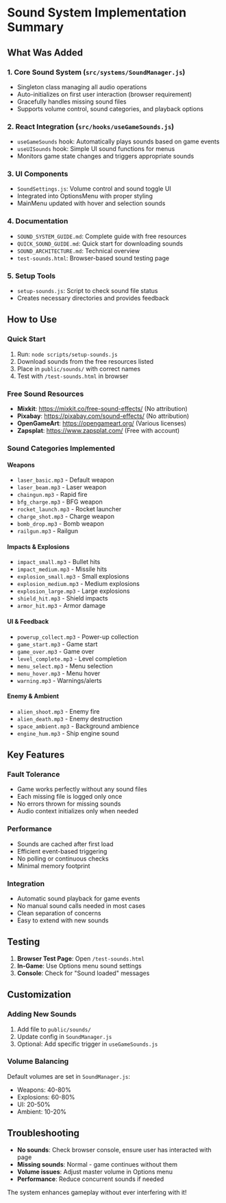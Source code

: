 # Sound System Implementation Summary

## What Was Added

### 1. Core Sound System (`src/systems/SoundManager.js`)
- Singleton class managing all audio operations
- Auto-initializes on first user interaction (browser requirement)
- Gracefully handles missing sound files
- Supports volume control, sound categories, and playback options

### 2. React Integration (`src/hooks/useGameSounds.js`)
- `useGameSounds` hook: Automatically plays sounds based on game events
- `useUISounds` hook: Simple UI sound functions for menus
- Monitors game state changes and triggers appropriate sounds

### 3. UI Components
- `SoundSettings.js`: Volume control and sound toggle UI
- Integrated into OptionsMenu with proper styling
- MainMenu updated with hover and selection sounds

### 4. Documentation
- `SOUND_SYSTEM_GUIDE.md`: Complete guide with free resources
- `QUICK_SOUND_GUIDE.md`: Quick start for downloading sounds
- `SOUND_ARCHITECTURE.md`: Technical overview
- `test-sounds.html`: Browser-based sound testing page

### 5. Setup Tools
- `setup-sounds.js`: Script to check sound file status
- Creates necessary directories and provides feedback

## How to Use

### Quick Start
1. Run: `node scripts/setup-sounds.js`
2. Download sounds from the free resources listed
3. Place in `public/sounds/` with correct names
4. Test with `/test-sounds.html` in browser

### Free Sound Resources
- **Mixkit**: https://mixkit.co/free-sound-effects/ (No attribution)
- **Pixabay**: https://pixabay.com/sound-effects/ (No attribution)
- **OpenGameArt**: https://opengameart.org/ (Various licenses)
- **Zapsplat**: https://www.zapsplat.com/ (Free with account)

### Sound Categories Implemented

#### Weapons
- `laser_basic.mp3` - Default weapon
- `laser_beam.mp3` - Laser weapon
- `chaingun.mp3` - Rapid fire
- `bfg_charge.mp3` - BFG weapon
- `rocket_launch.mp3` - Rocket launcher
- `charge_shot.mp3` - Charge weapon
- `bomb_drop.mp3` - Bomb weapon
- `railgun.mp3` - Railgun

#### Impacts & Explosions
- `impact_small.mp3` - Bullet hits
- `impact_medium.mp3` - Missile hits
- `explosion_small.mp3` - Small explosions
- `explosion_medium.mp3` - Medium explosions
- `explosion_large.mp3` - Large explosions
- `shield_hit.mp3` - Shield impacts
- `armor_hit.mp3` - Armor damage

#### UI & Feedback
- `powerup_collect.mp3` - Power-up collection
- `game_start.mp3` - Game start
- `game_over.mp3` - Game over
- `level_complete.mp3` - Level completion
- `menu_select.mp3` - Menu selection
- `menu_hover.mp3` - Menu hover
- `warning.mp3` - Warnings/alerts

#### Enemy & Ambient
- `alien_shoot.mp3` - Enemy fire
- `alien_death.mp3` - Enemy destruction
- `space_ambient.mp3` - Background ambience
- `engine_hum.mp3` - Ship engine sound

## Key Features

### Fault Tolerance
- Game works perfectly without any sound files
- Each missing file is logged only once
- No errors thrown for missing sounds
- Audio context initializes only when needed

### Performance
- Sounds are cached after first load
- Efficient event-based triggering
- No polling or continuous checks
- Minimal memory footprint

### Integration
- Automatic sound playback for game events
- No manual sound calls needed in most cases
- Clean separation of concerns
- Easy to extend with new sounds

## Testing

1. **Browser Test Page**: Open `/test-sounds.html`
2. **In-Game**: Use Options menu sound settings
3. **Console**: Check for "Sound loaded" messages

## Customization

### Adding New Sounds
1. Add file to `public/sounds/`
2. Update config in `SoundManager.js`
3. Optional: Add specific trigger in `useGameSounds.js`

### Volume Balancing
Default volumes are set in `SoundManager.js`:
- Weapons: 40-80%
- Explosions: 60-80%
- UI: 20-50%
- Ambient: 10-20%

## Troubleshooting

- **No sounds**: Check browser console, ensure user has interacted with page
- **Missing sounds**: Normal - game continues without them
- **Volume issues**: Adjust master volume in Options menu
- **Performance**: Reduce concurrent sounds if needed

The system enhances gameplay without ever interfering with it!
